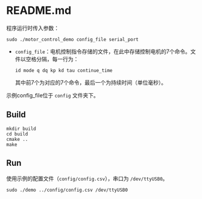 # README.md

程序运行时传入参数：

```shell
sudo ./motor_control_demo config_file serial_port
```

- `config_file`：电机控制指令存储的文件，在此中存储控制电机的7个命令。文件以空格分隔，每一行为：

  ```shell
  id mode q dq kp kd tau continue_time
  ```

    其中前7个为对应的7个命令，最后一个为持续时间（单位毫秒）。

示例config_file位于 `config` 文件夹下。

## Build
```shell
mkdir build
cd build
cmake ..
make
```

## Run
使用示例的配置文件（`config/config.csv`），串口为 `/dev/ttyUSB0`。
```shell
sudo ./demo ../config/config.csv /dev/ttyUSB0
```
